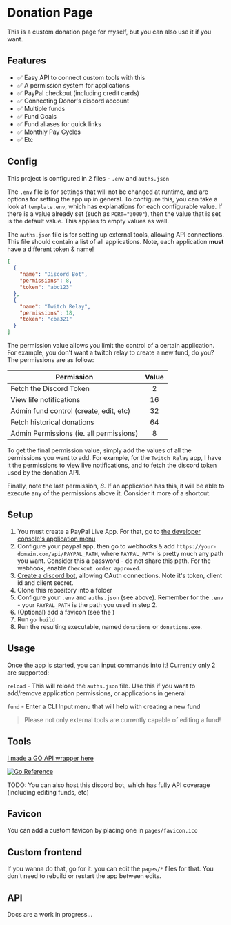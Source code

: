 # Donation Page

This is a custom donation page for myself, but you can also use it if you want.

## Features

- ✅ Easy API to connect custom tools with this
- ✅ A permission system for applications
- ✅ PayPal checkout (including credit cards)
- ✅ Connecting Donor's discord account
- ✅ Multiple funds
- ✅ Fund Goals
- ✅ Fund aliases for quick links
- ✅ Monthly Pay Cycles
- ✅ Etc

## Config

This project is configured in 2 files - `.env` and `auths.json`

The `.env` file is for settings that will not be changed at runtime, and are options for setting the app up in general. To configure this, you can take a look at `template.env`, which has explanations for each configurable value. If there is a value already set (such as `PORT="3000"`), then the value that is set is the default value. This applies to empty values as well.

The `auths.json` file is for setting up external tools, allowing API connections. This file should contain a list of all applications. Note, each application **must** have a different token & name!

```json
[
  {
    "name": "Discord Bot",
    "permissions": 8,
    "token": "abc123"
  },
  {
    "name": "Twitch Relay",
    "permissions": 18,
    "token": "cba321"
  }
]
```

The permission value allows you limit the control of a certain application. For example, you don't want a twitch relay to create a new fund, do you? The permissions are as follow:

| Permission                              | Value |
| --------------------------------------- | :---: |
| Fetch the Discord Token                 |   2   |
| View life notifications                 |  16   |
| Admin fund control (create, edit, etc)  |  32   |
| Fetch historical donations              |  64   |
| Admin Permissions (ie. all permissions) |   8   |

To get the final permission value, simply add the values of all the permissions you want to add. For example, for the `Twitch Relay` app, I have it the permissions to view live notifications, and to fetch the discord token used by the donation API.

Finally, note the last permission, *8*. If an application has this, it will be able to execute any of the permissions above it. Consider it more of a shortcut.

## Setup

1. You must create a PayPal Live App. For that, go to [the developer console's application menu](developer.paypal.com/developer/applications)
2. Configure your paypal app, then go to webhooks & add `https://your-domain.com/api/PAYPAL_PATH`, where `PAYPAL_PATH` is pretty much any path you want. Consider this a password - do not share this path. For the webhook, enable `Checkout order approved`.
3. [Create a discord bot](https://discord.com/developers), allowing OAuth connections. Note it's token, client id and client secret.
4. Clone this repository into a folder 
5. Configure your `.env` and `auths.json` (see above). Remember for the `.env` - your `PAYPAL_PATH` is the path you used in step 2.
6. (Optional) add a favicon (see the )
7. Run `go build`
8. Run the resulting executable, named `donations` or `donations.exe`.

## Usage

Once the app is started, you can input commands into it! Currently only 2 are supported:

`reload` - This will reload the `auths.json` file. Use this if you want to add/remove application permissions, or applications in general

`fund` - Enter a CLI Input menu that will help with creating a new fund

> Please not only external tools are currently capable of editing a fund!

## Tools

[I made a GO API wrapper here](https://github.com/ShadiestGoat/donation-api-wrapper)

[![Go Reference](https://pkg.go.dev/badge/github.com/ShadiestGoat/donation-api-wrapper.svg)](https://pkg.go.dev/github.com/ShadiestGoat/donation-api-wrapper)

TODO: You can also host this discord bot, which has fully API coverage (including editing funds, etc)


## Favicon

You can add a custom favicon by placing one in `pages/favicon.ico`

## Custom frontend

If you wanna do that, go for it. you can edit the `pages/*` files for that. You don't need to rebuild or restart the app between edits.

## API

Docs are a work in progress...